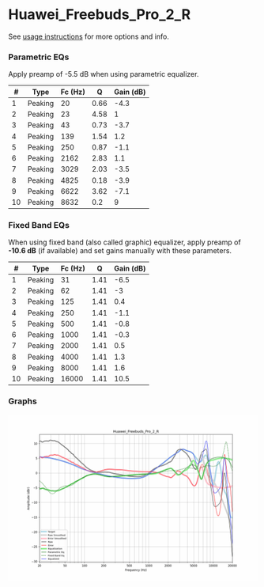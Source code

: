 # Huawei_Freebuds_Pro_2_R
See [usage instructions](https://github.com/jaakkopasanen/AutoEq#usage) for more options and info.

### Parametric EQs
Apply preamp of -5.5 dB when using parametric equalizer.

|   # | Type    |   Fc (Hz) |    Q |   Gain (dB) |
|-----|---------|-----------|------|-------------|
|   1 | Peaking |        20 | 0.66 |        -4.3 |
|   2 | Peaking |        23 | 4.58 |         1   |
|   3 | Peaking |        43 | 0.73 |        -3.7 |
|   4 | Peaking |       139 | 1.54 |         1.2 |
|   5 | Peaking |       250 | 0.87 |        -1.1 |
|   6 | Peaking |      2162 | 2.83 |         1.1 |
|   7 | Peaking |      3029 | 2.03 |        -3.5 |
|   8 | Peaking |      4825 | 0.18 |        -3.9 |
|   9 | Peaking |      6622 | 3.62 |        -7.1 |
|  10 | Peaking |      8632 | 0.2  |         9   |

### Fixed Band EQs
When using fixed band (also called graphic) equalizer, apply preamp of **-10.6 dB** (if available) and set gains manually with these parameters.

|   # | Type    |   Fc (Hz) |    Q |   Gain (dB) |
|-----|---------|-----------|------|-------------|
|   1 | Peaking |        31 | 1.41 |        -6.5 |
|   2 | Peaking |        62 | 1.41 |        -3   |
|   3 | Peaking |       125 | 1.41 |         0.4 |
|   4 | Peaking |       250 | 1.41 |        -1.1 |
|   5 | Peaking |       500 | 1.41 |        -0.8 |
|   6 | Peaking |      1000 | 1.41 |        -0.3 |
|   7 | Peaking |      2000 | 1.41 |         0.5 |
|   8 | Peaking |      4000 | 1.41 |         1.3 |
|   9 | Peaking |      8000 | 1.41 |         1.6 |
|  10 | Peaking |     16000 | 1.41 |        10.5 |

### Graphs
![](./Huawei_Freebuds_Pro_2_R.png)
